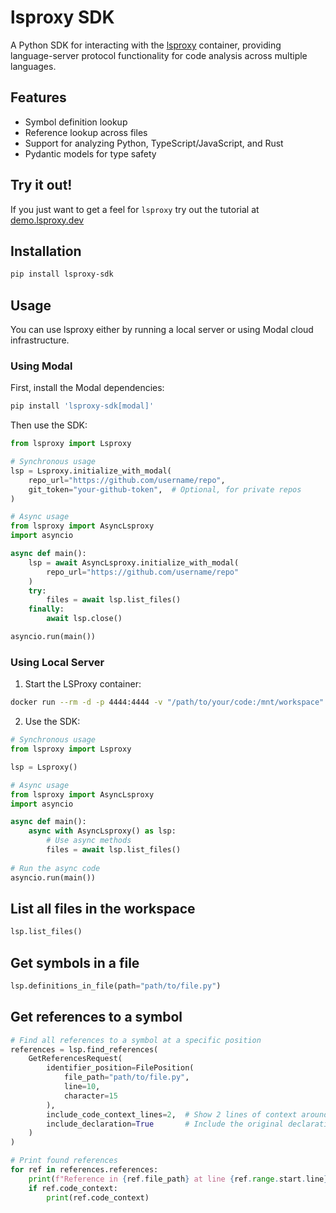 # lsproxy SDK

A Python SDK for interacting with the [lsproxy](https://github.com/agentic-labs/lsproxy) container, providing language-server protocol functionality for code analysis across multiple languages.

## Features

- Symbol definition lookup
- Reference lookup across files
- Support for analyzing Python, TypeScript/JavaScript, and Rust
- Pydantic models for type safety

## Try it out!
If you just want to get a feel for `lsproxy` try out the tutorial at [demo.lsproxy.dev](https://demo.lsproxy.dev)

## Installation

```bash
pip install lsproxy-sdk
```

## Usage

You can use lsproxy either by running a local server or using Modal cloud infrastructure.

### Using Modal

First, install the Modal dependencies:
```bash
pip install 'lsproxy-sdk[modal]'
```

Then use the SDK:

```python
from lsproxy import Lsproxy

# Synchronous usage
lsp = Lsproxy.initialize_with_modal(
    repo_url="https://github.com/username/repo",
    git_token="your-github-token",  # Optional, for private repos
)

# Async usage
from lsproxy import AsyncLsproxy
import asyncio

async def main():
    lsp = await AsyncLsproxy.initialize_with_modal(
        repo_url="https://github.com/username/repo"
    )
    try:
        files = await lsp.list_files()
    finally:
        await lsp.close()

asyncio.run(main())
```

### Using Local Server

1. Start the LSProxy container:
```bash
docker run --rm -d -p 4444:4444 -v "/path/to/your/code:/mnt/workspace" -e USE_AUTH=false --name lsproxy agenticlabs/lsproxy:0.3.5
```

2. Use the SDK:

```python
# Synchronous usage
from lsproxy import Lsproxy

lsp = Lsproxy()

# Async usage
from lsproxy import AsyncLsproxy
import asyncio

async def main():
    async with AsyncLsproxy() as lsp:
        # Use async methods
        files = await lsp.list_files()
        
# Run the async code
asyncio.run(main())
```

## List all files in the workspace
```python
lsp.list_files()
```

## Get symbols in a file
```python
lsp.definitions_in_file(path="path/to/file.py")
```

## Get references to a symbol
```python
# Find all references to a symbol at a specific position
references = lsp.find_references(
    GetReferencesRequest(
        identifier_position=FilePosition(
            file_path="path/to/file.py",
            line=10,
            character=15
        ),
        include_code_context_lines=2,  # Show 2 lines of context around each reference
        include_declaration=True       # Include the original declaration
    )
)

# Print found references
for ref in references.references:
    print(f"Reference in {ref.file_path} at line {ref.range.start.line}")
    if ref.code_context:
        print(ref.code_context)
```



